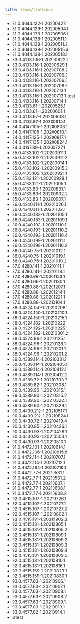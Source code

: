 ```yaml
---
title: teams/tsw/linux
---
```

- 81.0.4044.122-1.20200427.1
- 81.0.4044.129-1.20200504.1
- 81.0.4044.138-1.20200506.1
- 81.0.4044.138-1.20200511.1
- 81.0.4044.138-1.20200511.2
- 81.0.4044.138-1.20200515.4
- 81.0.4044.138-1.20200518.1
- 83.0.4103.106-1.20200622.1
- 83.0.4103.116-1.20200629.1
- 83.0.4103.116-1.20200706.2
- 83.0.4103.116-1.20200706.3
- 83.0.4103.116-1.20200706.5
- 83.0.4103.116-1.20200706.6
- 83.0.4103.116-1.20200713.1
- 83.0.4103.116-1.20200713.1-test
- 83.0.4103.116-1.20200714.1
- 83.0.4103.61-1.20200525.1
- 83.0.4103.61-1.20200601.1
- 83.0.4103.97-1.20200608.1
- 83.0.4103.97-1.20200615.1
- 84.0.4147.105-1.20200803.1
- 84.0.4147.105-1.20200810.1
- 84.0.4147.125-1.20200817.1
- 84.0.4147.135-1.20200824.1
- 84.0.4147.89-1.20200727.1
- 85.0.4183.102-1.20200911.1
- 85.0.4183.102-1.20200911.2
- 85.0.4183.102-1.20200914.1
- 85.0.4183.102-1.20200915.2
- 85.0.4183.102-1.20200921.1
- 85.0.4183.121-1.20200928.1
- 85.0.4183.121-1.20201005.1
- 85.0.4183.83-1.20200831.1
- 85.0.4183.83-1.20200902.2
- 85.0.4183.83-1.20200907.1
- 86.0.4240.111-1.20201026.1
- 86.0.4240.111-1.20201102.1
- 86.0.4240.183-1.20201105.1
- 86.0.4240.183-1.20201109.1
- 86.0.4240.193-1.20201110.1
- 86.0.4240.193-1.20201110.2
- 86.0.4240.193-1.20201110.4
- 86.0.4240.198-1.20201111.1
- 86.0.4240.198-1.20201116.2
- 86.0.4240.75-1.20201012.1
- 86.0.4240.75-1.20201019.1
- 86.0.4240.75-1.20201019.2
- 87.0.4280.141-1.20210111.1
- 87.0.4280.141-1.20210118.1
- 87.0.4280.66-1.20201123.1
- 87.0.4280.66-1.20201130.1
- 87.0.4280.88-1.20201207.1
- 87.0.4280.88-1.20201214.1
- 87.0.4280.88-1.20201221.1
- 87.0.4280.88-1.20210104.1
- 88.0.4324.150-1.20210208.1
- 88.0.4324.150-1.20210210.1
- 88.0.4324.150-1.20210215.1
- 88.0.4324.182-1.20210222.1
- 88.0.4324.182-1.20210225.1
- 88.0.4324.182-1.20210301.2
- 88.0.4324.96-1.20210125.1
- 88.0.4324.96-1.20210128.1
- 88.0.4324.96-1.20210201.1
- 88.0.4324.96-1.20210201.2
- 89.0.4389.114-1.20210331.1
- 89.0.4389.114-1.20210405.1
- 89.0.4389.114-1.20210412.1
- 89.0.4389.114-1.20210412.2
- 89.0.4389.72-1.20210303.3
- 89.0.4389.82-1.20210308.1
- 89.0.4389.90-1.20210315.1
- 89.0.4389.90-1.20210315.2
- 89.0.4389.90-1.20210322.1
- 89.0.4389.90-1.20210329.1
- 90.0.4430.212-1.20210517.1
- 90.0.4430.212-1.20210524.1
- 90.0.4430.72-1.20210419.4
- 90.0.4430.85-1.20210426.1
- 90.0.4430.93-1.20210429.1
- 90.0.4430.93-1.20210503.1
- 90.0.4430.93-1.20210510.1
- 91.0.4472.101-1.20210614.1
- 91.0.4472.106-1.20210615.6
- 91.0.4472.114-1.20210707.1
- 91.0.4472.114-1.20210712.1
- 91.0.4472.164-1.20210719.1
- 91.0.4472.77-1.20210531.1
- 91.0.4472.77-1.20210531.2
- 91.0.4472.77-1.20210607.1
- 91.0.4472.77-1.20210608.1
- 91.0.4472.77-1.20210608.2
- 92.0.4515.107-1.20210726.1
- 92.0.4515.107-1.20210727.1
- 92.0.4515.107-1.20210727.2
- 92.0.4515.107-1.20210802.1
- 92.0.4515.131-1.20210802.2
- 92.0.4515.131-1.20210805.1
- 92.0.4515.131-1.20210805.2
- 92.0.4515.131-1.20210809.1
- 92.0.4515.131-1.20210809.2
- 92.0.4515.131-1.20210809.3
- 92.0.4515.131-1.20210809.4
- 92.0.4515.131-1.20210809.5
- 92.0.4515.131-1.20210810.1
- 92.0.4515.131-1.20210816.1
- 92.0.4515.159-1.20210823.1
- 92.0.4515.159-1.20210830.1
- 93.0.4577.63-1.20210906.1
- 93.0.4577.63-1.20210907.1
- 93.0.4577.63-1.20210908.1
- 93.0.4577.63-1.20210908.2
- 93.0.4577.63-1.20210909.1
- 93.0.4577.63-1.20210913.1
- 93.0.4577.82-1.20210914.1
- latest
